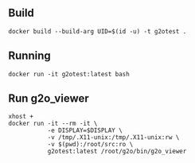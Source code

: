 ## Build

```
docker build --build-arg UID=$(id -u) -t g2otest .
```

## Running

```
docker run -it g2otest:latest bash
```

## Run g2o_viewer

```
xhost +
docker run -it --rm -it \
           -e DISPLAY=$DISPLAY \
           -v /tmp/.X11-unix:/tmp/.X11-unix:rw \
           -v $(pwd):/root/src:ro \
           g2otest:latest /root/g2o/bin/g2o_viewer

```